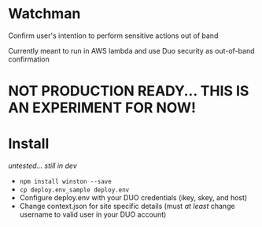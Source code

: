 # Watchman
Confirm user's intention to perform sensitive actions out of band

Currently meant to run in AWS lambda and use Duo security as out-of-band confirmation

# NOT PRODUCTION READY... THIS IS AN EXPERIMENT FOR NOW!

# Install
*untested... still in dev*

* ```npm install winston --save```
* ```cp deploy.env_sample deploy.env```
* Configure deploy.env with your DUO credentials (ikey, skey, and host)
* Change context.json for site specific details (must *at least* change username to valid user in your DUO account)
